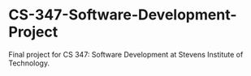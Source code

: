 # CS-347-Software-Development-Project
Final project for CS 347: Software Development at Stevens Institute of Technology.

